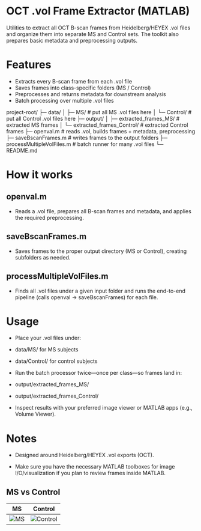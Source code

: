 # OCT .vol Frame Extractor (MATLAB)
Utilities to extract all OCT B-scan frames from Heidelberg/HEYEX .vol files and organize them into separate MS and Control sets. The toolkit also prepares basic metadata and preprocessing outputs.

# Features
- Extracts every B-scan frame from each .vol file
- Saves frames into class-specific folders (MS / Control)
- Preprocesses and returns metadata for downstream analysis
- Batch processing over multiple .vol files

project-root/
├─ data/
│ ├─ MS/ # put all MS .vol files here
│ └─ Control/ # put all Control .vol files here
├─ output/
│ ├─ extracted_frames_MS/ # extracted MS frames
│ └─ extracted_frames_Control/ # extracted Control frames
├─ openval.m # reads .vol, builds frames + metadata, preprocessing
├─ saveBscanFrames.m # writes frames to the output folders
├─ processMultipleVolFiles.m # batch runner for many .vol files
└─ README.md

# How it works
## openval.m
- Reads a .vol file, prepares all B-scan frames and metadata, and applies the required preprocessing.

## saveBscanFrames.m
- Saves frames to the proper output directory (MS or Control), creating subfolders as needed.

## processMultipleVolFiles.m
- Finds all .vol files under a given input folder and runs the end-to-end pipeline (calls openval → saveBscanFrames) for each file.

# Usage

- Place your .vol files under:

- data/MS/ for MS subjects

- data/Control/ for control subjects

- Run the batch processor twice—once per class—so frames land in:

- output/extracted_frames_MS/

- output/extracted_frames_Control/

- Inspect results with your preferred image viewer or MATLAB apps (e.g., Volume Viewer).

# Notes

- Designed around Heidelberg/HEYEX .vol exports (OCT).

- Make sure you have the necessary MATLAB toolboxes for image I/O/visualization if you plan to review frames inside MATLAB.

## MS vs Control

| MS | Control |
|---|---|
| ![MS](output/extracted_frames_MS/ms01_spectralis_macula_v1_s1_R/ms01_spectralis_macula_v1_s1_R_frame_001.png) | ![Control](output/extracted_frames_Control/hc01_spectralis_macula_v1_s1_R/hc01_spectralis_macula_v1_s1_R_frame_001.png) |

